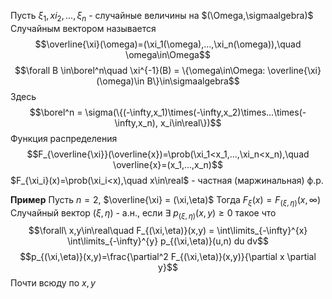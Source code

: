 Пусть $\xi_1, xi_2,...,\xi_n$ - случайные величины на $(\Omega,\sigmaalgebra)$
Случайным вектором называется
$$\overline{\xi}(\omega)=(\xi_1(\omega),...,\xi_n(\omega)),\quad \omega\in\Omega$$
$$\forall B \in\borel^n\quad \xi^{-1}(B) = \{\omega\in\Omega: \overline{\xi}(\omega)\in B\}\in\sigmaalgebra$$
Здесь
$$\borel^n = \sigma(\{(-\infty,x_1)\times(-\infty,x_2)\times...\times(-\infty,x_n), x_i\in\real\})$$
Функция распределения
$$F_{\overline{\xi}}(\overline{x})=\prob(\xi_1<x_1,...,\xi_n<x_n),\quad \overline{x}=(x_1,...,x_n)$$
$F_{\xi_i}(x)=\prob(\xi_i<x),\quad x\in\real$ - частная (маржинальная) ф.р.

**Пример**
Пусть $n=2$, $\overline{\xi} = (\xi,\eta)$
Тогда $F_{\xi}(x) = F_{(\xi,\eta)}(x,\infty)$
Случайный вектор $(\xi,\eta)$ - а.н., если $\exists\ p_{(\xi,\eta)}(x,y)\geq 0$ такое что
$$\forall\ x,y\in\real\quad F_{(\xi,\eta)}(x,y) = \int\limits_{-\infty}^{x} \int\limits_{-\infty}^{y} p_{(\xi,\eta)}(u,n) du dv$$
$$p_{(\xi,\eta)}(x,y)=\frac{\partial^2 F_{(\xi,\eta)}(x,y)}{\partial x \partial y}$$
Почти всюду по $x,y$

